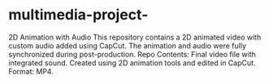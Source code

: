 # multimedia-project-
2D Animation with Audio This repository contains a 2D animated video with custom audio added using CapCut. The animation and audio were fully synchronized during post-production.    Repo Contents: Final video file with integrated sound.  Created using 2D animation tools and edited in CapCut.  Format: MP4.
